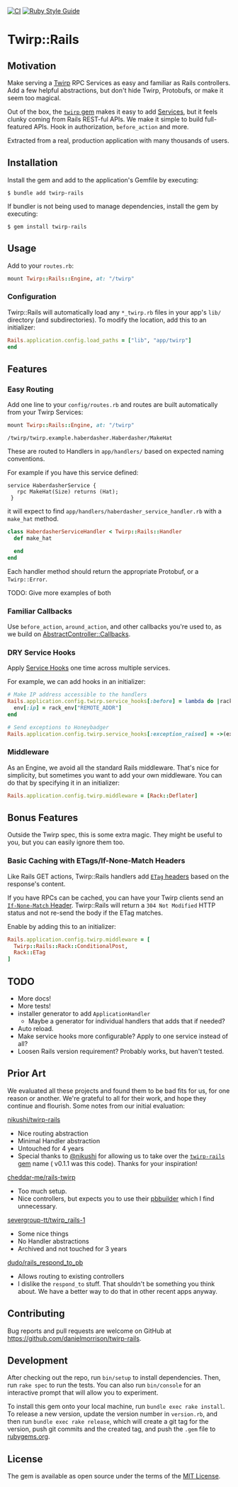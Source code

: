 [![CI](https://github.com/collectiveidea/twirp-rails/actions/workflows/ci.yml/badge.svg)](https://github.com/collectiveidea/twirp-rails/actions/workflows/ci.yml)
[![Ruby Style Guide](https://img.shields.io/badge/code_style-standard-brightgreen.svg)](https://github.com/testdouble/standard)

# Twirp::Rails

## Motivation

Make serving a [Twirp](https://twitchtv.github.io/twirp/) RPC Services as easy and familiar as Rails controllers. Add a few helpful abstractions, but don't hide Twirp, Protobufs, or make it seem too magical.

Out of the box, the [`twirp` gem](http://github.com/github/twirp-ruby) makes it easy to add [Services](https://github.com/github/twirp-ruby/wiki/Service-Handlers), but it feels clunky coming from Rails REST-ful APIs. We make it simple to build full-featured APIs. Hook in authorization, `before_action` and more.

Extracted from a real, production application with many thousands of users.

## Installation

Install the gem and add to the application's Gemfile by executing:

    $ bundle add twirp-rails

If bundler is not being used to manage dependencies, install the gem by executing:

    $ gem install twirp-rails

## Usage

Add to your `routes.rb`:

```ruby
mount Twirp::Rails::Engine, at: "/twirp"
```

### Configuration

Twirp::Rails will automatically load any `*_twirp.rb` files in your app's `lib/` directory (and subdirectories). To modify the location, add this to an initializer: 

```ruby 
Rails.application.config.load_paths = ["lib", "app/twirp"]
end
```

## Features

### Easy Routing

Add one line to your `config/routes.rb` and routes are built automatically from your Twirp Services:

```ruby
mount Twirp::Rails::Engine, at: "/twirp"
```

`/twirp/twirp.example.haberdasher.Haberdasher/MakeHat`

These are routed to Handlers in `app/handlers/` based on expected naming conventions.

For example if you have this service defined: 

```
service HaberdasherService {
   rpc MakeHat(Size) returns (Hat);
 }
```

it will expect to find `app/handlers/haberdasher_service_handler.rb` with a `make_hat` method. 

```ruby
class HaberdasherServiceHandler < Twirp::Rails::Handler
  def make_hat

  end
end
```

Each handler method should return the appropriate Protobuf, or a `Twirp::Error`.

TODO: Give more examples of both

### Familiar Callbacks

Use `before_action`, `around_action`, and other callbacks you're used to, as we build on [AbstractController::Callbacks](https://api.rubyonrails.org/classes/AbstractController/Callbacks.html).

### DRY Service Hooks

Apply [Service Hooks](https://github.com/twitchtv/twirp-ruby/wiki/Service-Hooks) one time across multiple services.

For example, we can add hooks in an initializer: 

```ruby
# Make IP address accessible to the handlers
Rails.application.config.twirp.service_hooks[:before] = lambda do |rack_env, env|
  env[:ip] = rack_env["REMOTE_ADDR"]
end

# Send exceptions to Honeybadger
Rails.application.config.twirp.service_hooks[:exception_raised] = ->(exception, _env) { Honeybadger.notify(exception) }
```

### Middleware

As an Engine, we avoid all the standard Rails middleware. That's nice for simplicity, but sometimes you want to add your own middleware. You can do that by specifying it in an initializer:

```ruby
Rails.application.config.twirp.middleware = [Rack::Deflater]
```

## Bonus Features

Outside the Twirp spec, this is some extra magic. They might be useful to you, but you can easily ignore them too.   

### Basic Caching with ETags/If-None-Match Headers

Like Rails GET actions, Twirp::Rails handlers add [`ETag` headers](https://developer.mozilla.org/en-US/docs/Web/HTTP/Headers/ETag) based on the response's content. 

If you have RPCs can be cached, you can have your Twirp clients send an [`If-None-Match` Header](https://developer.mozilla.org/en-US/docs/Web/HTTP/Headers/If-None-Match). Twirp::Rails will return a `304 Not Modified` HTTP status and not re-send the body if the ETag matches. 

Enable by adding this to an initializer: 

```ruby
Rails.application.config.twirp.middleware = [
  Twirp::Rails::Rack::ConditionalPost,
  Rack::ETag
]
```

## TODO

* More docs!
* More tests!
* installer generator to add `ApplicationHandler`
    * Maybe a generator for individual handlers that adds that if needed?
* Auto reload.
* Make service hooks more configurable? Apply to one service instead of all?
* Loosen Rails version requirement? Probably works, but haven't tested. 

## Prior Art

We evaluated all these projects and found them to be bad fits for us, for one reason or another. We're grateful to all for their work, and hope they continue and flourish. Some notes from our initial evaluation:

[nikushi/twirp-rails](https://github.com/nikushi/twirp-rails)

* Nice routing abstraction
* Minimal Handler abstraction
* Untouched for 4 years
* Special thanks to [@nikushi](https://github.com/nikushi) for allowing us to take over the [`twirp-rails` gem](http://rubygems.org/gems/twirp-rails) name ( v0.1.1 was this code). Thanks for your inspiration!

[cheddar-me/rails-twirp](https://github.com/cheddar-me/rails-twirp)

* Too much setup.
* Nice controllers, but expects you to use their [pbbuilder](https://github.com/cheddar-me/pbbuilder) which I find unnecessary.

[severgroup-tt/twirp_rails-1](https://github.com/severgroup-tt/twirp_rails-1)

* Some nice things
* No Handler abstractions
* Archived and not touched for 3 years

[dudo/rails_respond_to_pb](https://github.com/dudo/rails_respond_to_pb)

* Allows routing to existing controllers
* I dislike the `respond_to` stuff. That shouldn't be something you think about. We have a better way to do that in other recent apps anyway.

## Contributing

Bug reports and pull requests are welcome on GitHub at https://github.com/danielmorrison/twirp-rails.

## Development

After checking out the repo, run `bin/setup` to install dependencies. Then, run `rake spec` to run the tests. You can also run `bin/console` for an interactive prompt that will allow you to experiment.

To install this gem onto your local machine, run `bundle exec rake install`. To release a new version, update the version number in `version.rb`, and then run `bundle exec rake release`, which will create a git tag for the version, push git commits and the created tag, and push the `.gem` file to [rubygems.org](https://rubygems.org).

## License

The gem is available as open source under the terms of the [MIT License](https://opensource.org/licenses/MIT).
